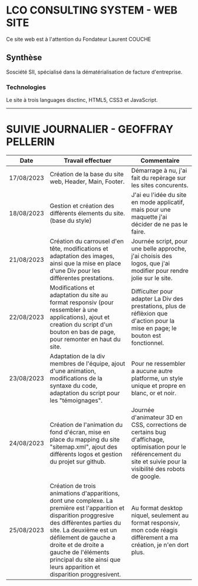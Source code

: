 # LCO CONSULTING SYSTEM - WEB SITE

Ce site web est à l'attention du Fondateur Laurent COUCHE

## Synthèse

Sosciété SII, spécialisé dans la dématérialisation de facture d'entreprise.

### Technologies

Le site à trois languages disctinc, HTML5, CSS3 et JavaScript.

*********************************************************************************
# SUIVIE JOURNALIER - GEOFFRAY PELLERIN

| Date        | Travail effectuer    | Commentaire |
| ------|-----|-----|
| 17/08/2023  	| Création de la base du site web, Header, Main, Footer.	| Démarrage à nu, j'ai fait du repèrage sur les sites concurents.	|
| 18/08/2023 	| Gestion et création des diffèrents élements du site. (base du style) 	| J'ai eu l'idée du site en mode applicatif, mais pour une maquette j'ai décider de ne pas le faire. 	|
| 21/08/2023 	| Création du carrousel d'en tête, modifications et adaptation des images, ainsi que la mise en place d'une Div pour les diffèrentes prestations.	| Journée script, pour une belle approche, j'ai choisis des logos, que j'ai modifier pour rendre jolie sur le site.	|
| 22/08/2023 	| Modifications et adaptation du site au format responsiv (pour ressembler à une applications), ajout et creation du script d'un bouton en bas de page, pour remonter en haut du site.	| Difficulter pour adapter La Div des prestations, plus de réflèxion que d'action pour la mise en page; le bouton est fonctionnel.	|
| 23/08/2023 	| Adaptation de la div membres de l'équipe, ajout d'une animation, modifications de la syntaxe du code, adaptation du script pour les "témoignages". 	| Pour ne ressembler a aucune autre platforme, un style unique et propre en blanc, or et noir.	|
| 24/08/2023  	| Création de l'animation du fond d'écran, mise en place du mapping du site "sitemap.xml", ajout des diffèrents logos et gestion du projet sur github. 	| Journée d'animateur 3D en CSS, corrections de certains bug d'affichage, optimisation pour le référencement du site et suivie pour la visibilité des robots de google. 	|
| 25/08/2023  	|  Création de trois animations d'apparitions, dont une complexe. La première est l'apparition et disparition proggresive des diffèrentes parties du site. La deuxième est un défilement de gauche a droite et de droite a gauche de l'éléments principal du site ainsi que leurs apparition et disparition proggresivent.	| Au format desktop niquel, seulement au format responsiv, mon code réagis diffèrement a ma création, je n'en dort plus.	|   